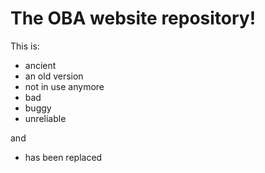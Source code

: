 # The OBA website repository!
This is:
- ancient
- an old version
- not in use anymore
- bad
- buggy
- unreliable

and
- has been replaced
